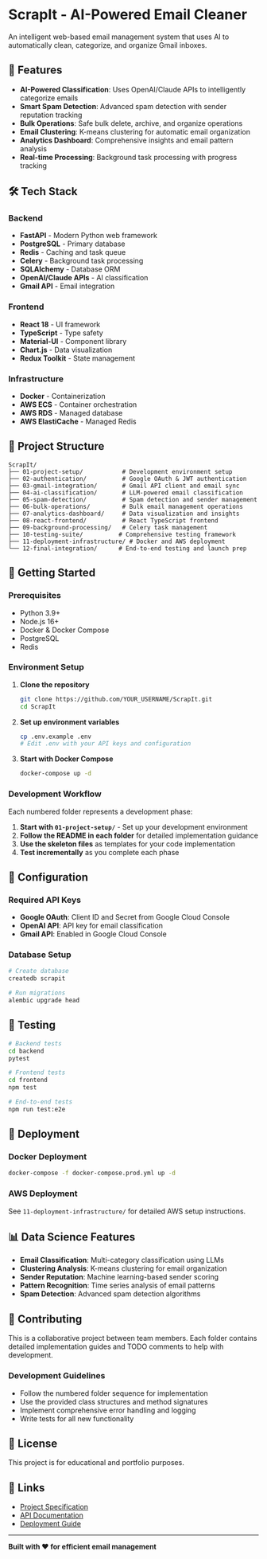 # ScrapIt - AI-Powered Email Cleaner

An intelligent web-based email management system that uses AI to automatically clean, categorize, and organize Gmail inboxes.

## 🚀 Features

- **AI-Powered Classification**: Uses OpenAI/Claude APIs to intelligently categorize emails
- **Smart Spam Detection**: Advanced spam detection with sender reputation tracking
- **Bulk Operations**: Safe bulk delete, archive, and organize operations
- **Email Clustering**: K-means clustering for automatic email organization
- **Analytics Dashboard**: Comprehensive insights and email pattern analysis
- **Real-time Processing**: Background task processing with progress tracking

## 🛠 Tech Stack

### Backend
- **FastAPI** - Modern Python web framework
- **PostgreSQL** - Primary database
- **Redis** - Caching and task queue
- **Celery** - Background task processing
- **SQLAlchemy** - Database ORM
- **OpenAI/Claude APIs** - AI classification
- **Gmail API** - Email integration

### Frontend
- **React 18** - UI framework
- **TypeScript** - Type safety
- **Material-UI** - Component library
- **Chart.js** - Data visualization
- **Redux Toolkit** - State management

### Infrastructure
- **Docker** - Containerization
- **AWS ECS** - Container orchestration
- **AWS RDS** - Managed database
- **AWS ElastiCache** - Managed Redis

## 📁 Project Structure

```
ScrapIt/
├── 01-project-setup/           # Development environment setup
├── 02-authentication/          # Google OAuth & JWT authentication
├── 03-gmail-integration/       # Gmail API client and email sync
├── 04-ai-classification/       # LLM-powered email classification
├── 05-spam-detection/          # Spam detection and sender management
├── 06-bulk-operations/         # Bulk email management operations
├── 07-analytics-dashboard/     # Data visualization and insights
├── 08-react-frontend/          # React TypeScript frontend
├── 09-background-processing/   # Celery task management
├── 10-testing-suite/          # Comprehensive testing framework
├── 11-deployment-infrastructure/ # Docker and AWS deployment
└── 12-final-integration/      # End-to-end testing and launch prep
```

## 🚦 Getting Started

### Prerequisites
- Python 3.9+
- Node.js 16+
- Docker & Docker Compose
- PostgreSQL
- Redis

### Environment Setup

1. **Clone the repository**
   ```bash
   git clone https://github.com/YOUR_USERNAME/ScrapIt.git
   cd ScrapIt
   ```

2. **Set up environment variables**
   ```bash
   cp .env.example .env
   # Edit .env with your API keys and configuration
   ```

3. **Start with Docker Compose**
   ```bash
   docker-compose up -d
   ```

### Development Workflow

Each numbered folder represents a development phase:

1. **Start with `01-project-setup/`** - Set up your development environment
2. **Follow the README in each folder** for detailed implementation guidance
3. **Use the skeleton files** as templates for your code implementation
4. **Test incrementally** as you complete each phase

## 🔧 Configuration

### Required API Keys
- **Google OAuth**: Client ID and Secret from Google Cloud Console
- **OpenAI API**: API key for email classification
- **Gmail API**: Enabled in Google Cloud Console

### Database Setup
```bash
# Create database
createdb scrapit

# Run migrations
alembic upgrade head
```

## 🧪 Testing

```bash
# Backend tests
cd backend
pytest

# Frontend tests
cd frontend
npm test

# End-to-end tests
npm run test:e2e
```

## 🚀 Deployment

### Docker Deployment
```bash
docker-compose -f docker-compose.prod.yml up -d
```

### AWS Deployment
See `11-deployment-infrastructure/` for detailed AWS setup instructions.

## 📊 Data Science Features

- **Email Classification**: Multi-category classification using LLMs
- **Clustering Analysis**: K-means clustering for email organization
- **Sender Reputation**: Machine learning-based sender scoring
- **Pattern Recognition**: Time series analysis of email patterns
- **Spam Detection**: Advanced spam detection algorithms

## 🤝 Contributing

This is a collaborative project between team members. Each folder contains detailed implementation guides and TODO comments to help with development.

### Development Guidelines
- Follow the numbered folder sequence for implementation
- Use the provided class structures and method signatures
- Implement comprehensive error handling and logging
- Write tests for all new functionality

## 📝 License

This project is for educational and portfolio purposes.

## 🔗 Links

- [Project Specification](.kiro/specs/ai-email-cleaner/)
- [API Documentation](docs/API_DOCUMENTATION.md)
- [Deployment Guide](docs/DEPLOYMENT_GUIDE.md)

---

**Built with ❤️ for efficient email management**